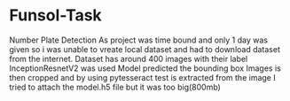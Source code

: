 # Funsol-Task
Number Plate Detection
As project was time bound and only 1 day was given so i was unable to vreate local dataset and had to download dataset from the internet.
Dataset has around 400 images with their label
InceptionResnetV2 was used
Model predicted the bounding box
Images is then cropped and by using pytesseract test is extracted from the image
I tried to attach the model.h5 file but it was too big(800mb)


